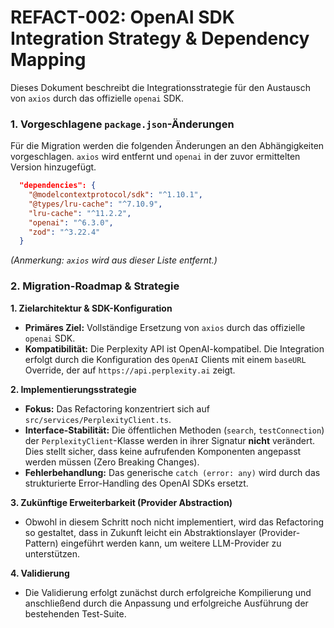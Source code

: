 # REFACT-002: OpenAI SDK Integration Strategy & Dependency Mapping

Dieses Dokument beschreibt die Integrationsstrategie für den Austausch von `axios` durch das offizielle `openai` SDK.

### 1. Vorgeschlagene `package.json`-Änderungen

Für die Migration werden die folgenden Änderungen an den Abhängigkeiten vorgeschlagen. `axios` wird entfernt und `openai` in der zuvor ermittelten Version hinzugefügt.

```json
  "dependencies": {
    "@modelcontextprotocol/sdk": "^1.10.1",
    "@types/lru-cache": "^7.10.9",
    "lru-cache": "^11.2.2",
    "openai": "^6.3.0",
    "zod": "^3.22.4"
  }
```
*(Anmerkung: `axios` wird aus dieser Liste entfernt.)*

### 2. Migration-Roadmap & Strategie

**1. Zielarchitektur & SDK-Konfiguration**

*   **Primäres Ziel:** Vollständige Ersetzung von `axios` durch das offizielle `openai` SDK.
*   **Kompatibilität:** Die Perplexity API ist OpenAI-kompatibel. Die Integration erfolgt durch die Konfiguration des `OpenAI` Clients mit einem `baseURL` Override, der auf `https://api.perplexity.ai` zeigt.

**2. Implementierungsstrategie**

*   **Fokus:** Das Refactoring konzentriert sich auf `src/services/PerplexityClient.ts`.
*   **Interface-Stabilität:** Die öffentlichen Methoden (`search`, `testConnection`) der `PerplexityClient`-Klasse werden in ihrer Signatur **nicht** verändert. Dies stellt sicher, dass keine aufrufenden Komponenten angepasst werden müssen (Zero Breaking Changes).
*   **Fehlerbehandlung:** Das generische `catch (error: any)` wird durch das strukturierte Error-Handling des OpenAI SDKs ersetzt.

**3. Zukünftige Erweiterbarkeit (Provider Abstraction)**

*   Obwohl in diesem Schritt noch nicht implementiert, wird das Refactoring so gestaltet, dass in Zukunft leicht ein Abstraktionslayer (Provider-Pattern) eingeführt werden kann, um weitere LLM-Provider zu unterstützen.

**4. Validierung**

*   Die Validierung erfolgt zunächst durch erfolgreiche Kompilierung und anschließend durch die Anpassung und erfolgreiche Ausführung der bestehenden Test-Suite.
